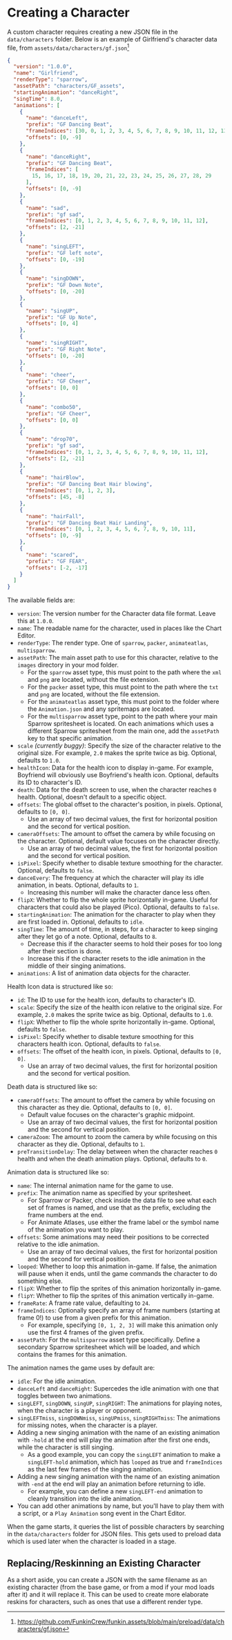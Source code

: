 # Creating a Character

A custom character requires creating a new JSON file in the `data/characters` folder. Below is an example 
of Girlfriend's character data file, from `assets/data/characters/gf.json`[^gfsource]

```json
{
  "version": "1.0.0",
  "name": "Girlfriend",
  "renderType": "sparrow",
  "assetPath": "characters/GF_assets",
  "startingAnimation": "danceRight",
  "singTime": 8.0,
  "animations": [
    {
      "name": "danceLeft",
      "prefix": "GF Dancing Beat",
      "frameIndices": [30, 0, 1, 2, 3, 4, 5, 6, 7, 8, 9, 10, 11, 12, 13, 14],
      "offsets": [0, -9]
    },
    {
      "name": "danceRight",
      "prefix": "GF Dancing Beat",
      "frameIndices": [
        15, 16, 17, 18, 19, 20, 21, 22, 23, 24, 25, 26, 27, 28, 29
      ],
      "offsets": [0, -9]
    },
    {
      "name": "sad",
      "prefix": "gf sad",
      "frameIndices": [0, 1, 2, 3, 4, 5, 6, 7, 8, 9, 10, 11, 12],
      "offsets": [2, -21]
    },
    {
      "name": "singLEFT",
      "prefix": "GF left note",
      "offsets": [0, -19]
    },
    {
      "name": "singDOWN",
      "prefix": "GF Down Note",
      "offsets": [0, -20]
    },
    {
      "name": "singUP",
      "prefix": "GF Up Note",
      "offsets": [0, 4]
    },
    {
      "name": "singRIGHT",
      "prefix": "GF Right Note",
      "offsets": [0, -20]
    },
    {
      "name": "cheer",
      "prefix": "GF Cheer",
      "offsets": [0, 0]
    },
    {
      "name": "combo50",
      "prefix": "GF Cheer",
      "offsets": [0, 0]
    },
    {
      "name": "drop70",
      "prefix": "gf sad",
      "frameIndices": [0, 1, 2, 3, 4, 5, 6, 7, 8, 9, 10, 11, 12],
      "offsets": [2, -21]
    },
    {
      "name": "hairBlow",
      "prefix": "GF Dancing Beat Hair blowing",
      "frameIndices": [0, 1, 2, 3],
      "offsets": [45, -8]
    },
    {
      "name": "hairFall",
      "prefix": "GF Dancing Beat Hair Landing",
      "frameIndices": [0, 1, 2, 3, 4, 5, 6, 7, 8, 9, 10, 11],
      "offsets": [0, -9]
    },
    {
      "name": "scared",
      "prefix": "GF FEAR",
      "offsets": [-2, -17]
    }
  ]
}
```

The available fields are:
- `version`: The version number for the Character data file format. Leave this at `1.0.0`.
- `name`: The readable name for the character, used in places like the Chart Editor.
- `renderType`: The render type. One of `sparrow`, `packer`, `animateatlas`, `multisparrow`.
- `assetPath`: The main asset path to use for this character, relative to the `images` directory in your mod folder.
  - For the `sparrow` asset type, this must point to the path where the `xml` and `png` are located, without the file extension.
  - For the `packer` asset type, this must point to the path where the `txt` and `png` are located, without the file extension.
  - For the `animateatlas` asset type, this must point to the folder where the `Animation.json` and any spritemaps are located.
  - For the `multisparrow` asset type, point to the path where your main Sparrow spritesheet is located. On each animations which uses a different Sparrow spritesheet from the main one, add the `assetPath` key to that specific animation.
- `scale` *(currently buggy)*: Specify the size of the character relative to the original size. For example, `2.0` makes the sprite twice as big. Optional, defaults to `1.0`.
- `healthIcon`: Data for the health icon to display in-game. For example, Boyfriend will obviously use Boyfriend's health icon. Optional, defaults its ID to character's ID.
- `death`: Data for the death screen to use, when the character reaches `0` health. Optional, doesn't default to a specific object.
- `offsets`: The global offset to the character's position, in pixels. Optional, defaults to `[0, 0]`.
  - Use an array of two decimal values, the first for horizontal position and the second for vertical position.
- `cameraOffsets`: The amount to offset the camera by while focusing on the character. Optional, default value focuses on the character directly.
  - Use an array of two decimal values, the first for horizontal position and the second for vertical position.
- `isPixel`: Specify whether to disable texture smoothing for the character. Optional, defaults to `false`.
- `danceEvery`: The frequency at which the character will play its idle animation, in beats. Optional, defaults to `1`.
  - Increasing this number will make the character dance less often.
- `flipX`: Whether to flip the whole sprite horizontally in-game. Useful for characters that could also be played (Pico). Optional, defaults to `false`.
- `startingAnimation`: The animation for the character to play when they are first loaded in. Optional, defaults to `idle`.
- `singTime`: The amount of time, in steps, for a character to keep singing after they let go of a note. Optional, defaults to `8`.
  - Decrease this if the character seems to hold their poses for too long after their section is done.
  - Increase this if the character resets to the idle animation in the middle of their singing animations.
- `animations`: A list of animation data objects for the character.

Health Icon data is structured like so:
  - `id`: The ID to use for the health icon, defaults to character's ID.
  - `scale`: Specify the size of the health icon relative to the original size. For example, `2.0` makes the sprite twice as big. Optional, defaults to `1.0`.
  - `flipX`: Whether to flip the whole sprite horizontally in-game. Optional, defaults to `false`.
  - `isPixel`: Specify whether to disable texture smoothing for this characters health icon. Optional, defaults to `false`.
  - `offsets`: The offset of the health icon, in pixels. Optional, defaults to `[0, 0]`.
    - Use an array of two decimal values, the first for horizontal position and the second for vertical position.

Death data is structured like so:
  - `cameraOffsets`: The amount to offset the camera by while focusing on this character as they die. Optional, defaults to `[0, 0]`.
    - Default value focuses on the character's graphic midpoint.
    - Use an array of two decimal values, the first for horizontal position and the second for vertical position.
  - `cameraZoom`: The amount to zoom the camera by while focusing on this character as they die. Optional, defaults to `1`.
  - `preTransitionDelay`: The delay between when the character reaches `0` health and when the death animation plays. Optional, defaults to `0`.

Animation data is structured like so:
- `name`: The internal animation name for the game to use.
- `prefix`: The animation name as specified by your spritesheet.
  - For Sparrow or Packer, check inside the data file to see what each set of frames is named, and use that as the prefix, excluding the frame numbers at the end.
  - For Animate Atlases, use either the frame label or the symbol name of the animation you want to play.
- `offsets`: Some animations may need their positions to be corrected relative to the idle animation.
  - Use an array of two decimal values, the first for horizontal position and the second for vertical position.
- `looped`: Whether to loop this animation in-game. If false, the animation will pause when it ends, until the game commands the character to do something else.
- `flipX`: Whether to flip the sprites of this animation horizontally in-game.
- `flipY`: Whether to flip the sprites of this animation vertically in-game.
- `frameRate`: A frame rate value, defaulting to `24`.
- `frameIndices`: Optionally specify an array of frame numbers (starting at frame 0!) to use from a given prefix for this animation.
  - For example, specifying `[0, 1, 2, 3]` will make this animation only use the first 4 frames of the given prefix.
- `assetPath`: For the `multisparrow` asset type specifically. Define a secondary Sparrow spritesheet which will be loaded, and which contains the frames for this animation.

The animation names the game uses by default are:
- `idle`: For the idle animation.
- `danceLeft` and `danceRight`: Supercedes the idle animation with one that toggles between two animations.
- `singLEFT`, `singDOWN`, `singUP`, `singRIGHT`: The animations for playing notes, when the character is a player or opponent.
- `singLEFTmiss`, `singDOWNmiss`, `singUPmiss`, `singRIGHTmiss`: The animations for missing notes, when the character is a player.
- Adding a new singing animation with the name of an existing animation with `-hold` at the end will play the animation after the first one ends, while the character is still singing.
  - As a good example, you can copy the `singLEFT` animation to make a `singLEFT-hold` animation, which has `looped` as true and `frameIndices` as the last few frames of the singing animation.
- Adding a new singing animation with the name of an existing animation with `-end` at the end will play an animation before returning to idle.
  - For example, you can define a new `singLEFT-end` animation to cleanly transition into the idle animation.
- You can add other animations by name, but you'll have to play them with a script, or a `Play Animation` song event in the Chart Editor.

When the game starts, it queries the list of possible characters by searching in the `data/characters` folder for JSON files. This gets used to preload data which is used later when the character is loaded in a stage.

## Replacing/Reskinning an Existing Character

As a short aside, you can create a JSON with the same filename as an existing character (from the base game, or from a mod if your mod loads after it) and it will replace it. This can be used to create more elaborate reskins for characters, such as ones that use a different render type.


[^gfsource]: <https://github.com/FunkinCrew/funkin.assets/blob/main/preload/data/characters/gf.json>